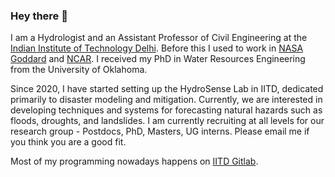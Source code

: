 ### Hey there 👋

I am a Hydrologist and an Assistant Professor of Civil Engineering at the [Indian Institute of Technology Delhi](iitd.ac.in/). Before this I used to work in [NASA Goddard](https://science.gsfc.nasa.gov/earth/hydrology/) and [NCAR](https://ncar.github.io/hydrology/). I received my PhD in Water Resources Engineering from the University of Oklahoma. 

Since 2020, I have started setting up the HydroSense Lab in IITD, dedicated primarily to disaster modeling and mitigation. Currently, we are interested in developing techniques and systems for forecasting natural hazards such as floods, droughts, and landslides. I am currently recruiting at all levels for our research group - Postdocs, PhD, Masters, UG interns. Please email me if you think you are a good fit. 

Most of my programming nowadays happens on [IITD Gitlab](www.git.iitd.ac.in/). 

